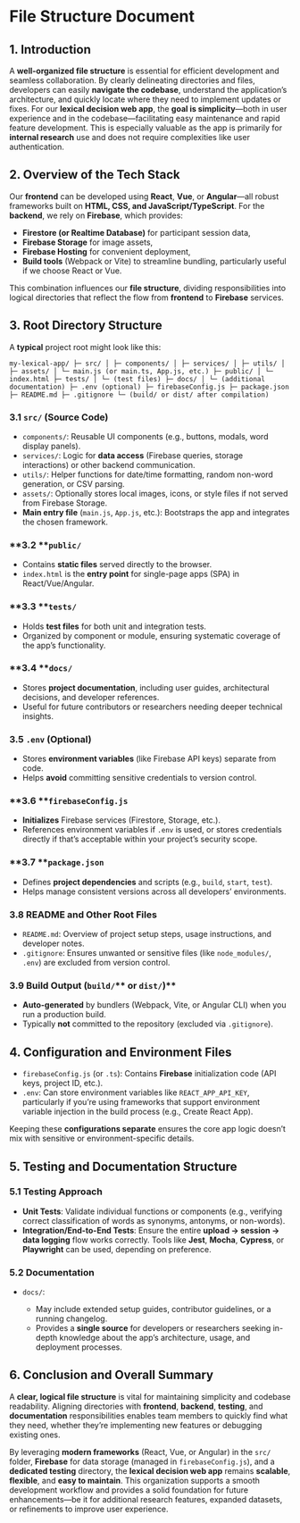 # **File Structure Document**

## **1. Introduction**

A **well-organized file structure** is essential for efficient development and seamless collaboration. By clearly delineating directories and files, developers can easily **navigate the codebase**, understand the application’s architecture, and quickly locate where they need to implement updates or fixes. For our **lexical decision web app**, the **goal is simplicity**—both in user experience and in the codebase—facilitating easy maintenance and rapid feature development. This is especially valuable as the app is primarily for **internal research** use and does not require complexities like user authentication.

## **2. Overview of the Tech Stack**

Our **frontend** can be developed using **React**, **Vue**, or **Angular**—all robust frameworks built on **HTML, CSS, and JavaScript/TypeScript**. For the **backend**, we rely on **Firebase**, which provides:

*   **Firestore (or Realtime Database)** for participant session data,
*   **Firebase Storage** for image assets,
*   **Firebase Hosting** for convenient deployment,
*   **Build tools** (Webpack or Vite) to streamline bundling, particularly useful if we choose React or Vue.

This combination influences our **file structure**, dividing responsibilities into logical directories that reflect the flow from **frontend** to **Firebase** services.

## **3. Root Directory Structure**

A **typical** project root might look like this:

`my-lexical-app/ ├─ src/ │ ├─ components/ │ ├─ services/ │ ├─ utils/ │ ├─ assets/ │ └─ main.js (or main.ts, App.js, etc.) ├─ public/ │ └─ index.html ├─ tests/ │ └─ (test files) ├─ docs/ │ └─ (additional documentation) ├─ .env (optional) ├─ firebaseConfig.js ├─ package.json ├─ README.md ├─ .gitignore └─ (build/ or dist/ after compilation)`

### **3.1 **`src/`** (Source Code)**

*   `components/`: Reusable UI components (e.g., buttons, modals, word display panels).
*   `services/`: Logic for **data access** (Firebase queries, storage interactions) or other backend communication.
*   `utils/`: Helper functions for date/time formatting, random non-word generation, or CSV parsing.
*   `assets/`: Optionally stores local images, icons, or style files if not served from Firebase Storage.
*   **Main entry file** (`main.js`, `App.js`, etc.): Bootstraps the app and integrates the chosen framework.

### **3.2 **`public/`

*   Contains **static files** served directly to the browser.
*   `index.html` is the **entry point** for single-page apps (SPA) in React/Vue/Angular.

### **3.3 **`tests/`

*   Holds **test files** for both unit and integration tests.
*   Organized by component or module, ensuring systematic coverage of the app’s functionality.

### **3.4 **`docs/`

*   Stores **project documentation**, including user guides, architectural decisions, and developer references.
*   Useful for future contributors or researchers needing deeper technical insights.

### **3.5 **`.env`** (Optional)**

*   Stores **environment variables** (like Firebase API keys) separate from code.
*   Helps **avoid** committing sensitive credentials to version control.

### **3.6 **`firebaseConfig.js`

*   **Initializes** Firebase services (Firestore, Storage, etc.).
*   References environment variables if `.env` is used, or stores credentials directly if that’s acceptable within your project’s security scope.

### **3.7 **`package.json`

*   Defines **project dependencies** and scripts (e.g., `build`, `start`, `test`).
*   Helps manage consistent versions across all developers’ environments.

### **3.8 README and Other Root Files**

*   `README.md`: Overview of project setup steps, usage instructions, and developer notes.
*   `.gitignore`: Ensures unwanted or sensitive files (like `node_modules/`, `.env`) are excluded from version control.

### **3.9 Build Output (**`build/`** or **`dist/`**)**

*   **Auto-generated** by bundlers (Webpack, Vite, or Angular CLI) when you run a production build.
*   Typically **not** committed to the repository (excluded via `.gitignore`).

## **4. Configuration and Environment Files**

*   `firebaseConfig.js` (or `.ts`): Contains **Firebase** initialization code (API keys, project ID, etc.).
*   `.env`: Can store environment variables like `REACT_APP_API_KEY`, particularly if you’re using frameworks that support environment variable injection in the build process (e.g., Create React App).

Keeping these **configurations separate** ensures the core app logic doesn’t mix with sensitive or environment-specific details.

## **5. Testing and Documentation Structure**

### **5.1 Testing Approach**

*   **Unit Tests**: Validate individual functions or components (e.g., verifying correct classification of words as synonyms, antonyms, or non-words).
*   **Integration/End-to-End Tests**: Ensure the entire **upload → session → data logging** flow works correctly. Tools like **Jest**, **Mocha**, **Cypress**, or **Playwright** can be used, depending on preference.

### **5.2 Documentation**

*   `docs/`:

    *   May include extended setup guides, contributor guidelines, or a running changelog.
    *   Provides a **single source** for developers or researchers seeking in-depth knowledge about the app’s architecture, usage, and deployment processes.

## **6. Conclusion and Overall Summary**

A **clear, logical file structure** is vital for maintaining simplicity and codebase readability. Aligning directories with **frontend**, **backend**, **testing**, and **documentation** responsibilities enables team members to quickly find what they need, whether they’re implementing new features or debugging existing ones.

By leveraging **modern frameworks** (React, Vue, or Angular) in the `src/` folder, **Firebase** for data storage (managed in `firebaseConfig.js`), and a **dedicated testing** directory, the **lexical decision web app** remains **scalable**, **flexible**, and **easy to maintain**. This organization supports a smooth development workflow and provides a solid foundation for future enhancements—be it for additional research features, expanded datasets, or refinements to improve user experience.
